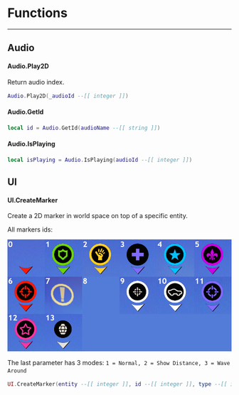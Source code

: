 # Functions

---

## Audio

#### __Audio.Play2D__
Return audio index.

```lua
Audio.Play2D(_audioId --[[ integer ]])
```

#### __Audio.GetId__

```lua
local id = Audio.GetId(audioName --[[ string ]])
```

#### __Audio.IsPlaying__

```lua
local isPlaying = Audio.IsPlaying(audioId --[[ integer ]])
```

## UI

#### __UI.CreateMarker__
Create a 2D marker in world space on top of a specific entity.

All markers ids:

![Mg5Ej6d](https://raw.githubusercontent.com/K3rhos/SR3MP-Docs/main/docs/images/Mg5Ej6d.jpg)

The last parameter has 3 modes: `1 = Normal, 2 = Show Distance, 3 = Wave Around`

```lua
UI.CreateMarker(entity --[[ integer ]], id --[[ integer ]], type --[[ integer ]])
```
